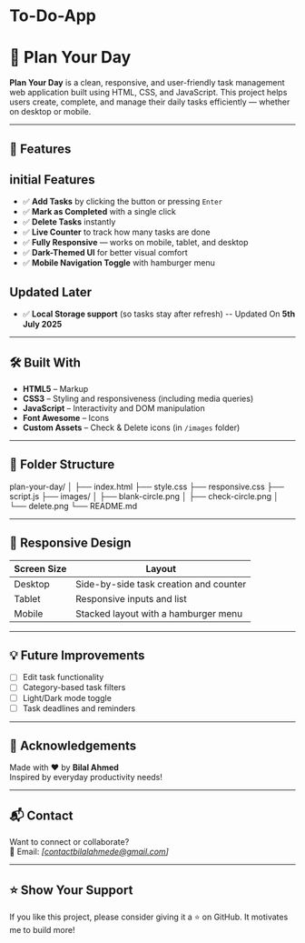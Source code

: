 # To-Do-App
# 📝 Plan Your Day

**Plan Your Day** is a clean, responsive, and user-friendly task management web application built using HTML, CSS, and JavaScript. This project helps users create, complete, and manage their daily tasks efficiently — whether on desktop or mobile.

---

## 🚀 Features

 ## initial Features

- ✅ **Add Tasks** by clicking the button or pressing `Enter`
- ✅ **Mark as Completed** with a single click
- ✅ **Delete Tasks** instantly
- ✅ **Live Counter** to track how many tasks are done
- ✅ **Fully Responsive** — works on mobile, tablet, and desktop
- ✅ **Dark-Themed UI** for better visual comfort
- ✅ **Mobile Navigation Toggle** with hamburger menu

## Updated Later

- ✅ **Local Storage support** (so tasks stay after refresh) -- Updated On **5th July 2025**


---

## 🛠️ Built With

- **HTML5** – Markup
- **CSS3** – Styling and responsiveness (including media queries)
- **JavaScript** – Interactivity and DOM manipulation
- **Font Awesome** – Icons
- **Custom Assets** – Check & Delete icons (in `/images` folder)

---

## 📂 Folder Structure

plan-your-day/
│
├── index.html
├── style.css
├── responsive.css
├── script.js
├── images/
│ ├── blank-circle.png
│ ├── check-circle.png
│ └── delete.png
└── README.md


---

## 📱 Responsive Design

| Screen Size | Layout |
|-------------|--------|
| Desktop     | Side-by-side task creation and counter |
| Tablet      | Responsive inputs and list |
| Mobile      | Stacked layout with a hamburger menu |

---

## 💡 Future Improvements

- [ ] Edit task functionality
- [ ] Category-based task filters
- [ ] Light/Dark mode toggle
- [ ] Task deadlines and reminders

---

## 🙌 Acknowledgements

Made with ❤️ by **Bilal Ahmed**  
Inspired by everyday productivity needs!

---

## 📬 Contact

Want to connect or collaborate?  
📧 Email: *[contactbilalahmede@gmail.com]*  

---

## ⭐️ Show Your Support

If you like this project, please consider giving it a ⭐️ on GitHub. It motivates me to build more!

